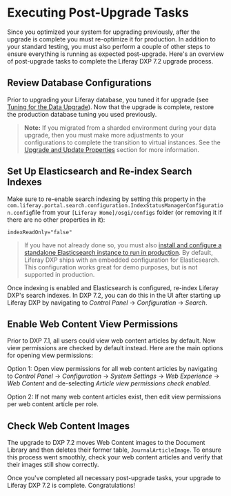 # Executing Post-Upgrade Tasks

Since you optimized your system for upgrading previously, after the upgrade is complete you must re-optimize it for production. In addition to your standard testing, you must also perform a couple of other steps to ensure everything is running as expected post-upgrade. Here's an overview of post-upgrade tasks to complete the Liferay DXP 7.2 upgrade process.

## Review Database Configurations

Prior to upgrading your Liferay database, you tuned it for upgrade (see [Tuning for the Data Upgrade](./04-tuning-for-the-data-upgrade.md)). Now that the upgrade is complete, restore the production database tuning you used previously.

> **Note:** If you migrated from a sharded environment during your data upgrade, then you must make more adjustments to your configurations to complete the transition to virtual instances. See the [Upgrade and Update Properties](./97-upgrading-a-sharded-environment.md#Upgrade-and-Update-Properties) section for more information.

## Set Up Elasticsearch and Re-index Search Indexes

Make sure to re-enable search indexing by setting this property in the `com.liferay.portal.search.configuration.IndexStatusManagerConfiguration.config`file from your `[Liferay Home]/osgi/configs` folder (or removing it if there are no other properties in it): 

```properties
indexReadOnly="false"
```

> If you have not already done so, you must also [install and configure a standalone Elasticsearch instance to run in production](/docs/7-2/deploy/-/knowledge_base/d/installing-elasticsearch). By default, Liferay DXP ships with an embedded configuration for Elasticsearch. This configuration works great for demo purposes, but is not supported in production.

Once indexing is enabled and Elasticsearch is configured, re-index Liferay DXP's search indexes. In DXP 7.2, you can do this in the UI after starting up Liferay DXP by navigating to _Control Panel_ → _Configuration_ → _Search_.

## Enable Web Content View Permissions

Prior to DXP 7.1, all users could view web content articles by default. Now view permissions are checked by default instead. Here are the main options for opening view permissions:

Option 1: Open view permissions for all web content articles by navigating to _Control Panel_ → _Configuration_ → _System Settings_ → _Web Experience_ → _Web Content_ and de-selecting _Article view permissions check enabled_. 

Option 2: If not many web content articles exist, then edit view permissions per web content article per role.

## Check Web Content Images

The upgrade to DXP 7.2 moves Web Content images to the Document Library and then deletes their former table, `JournalArticleImage`. To ensure this process went smoothly, check your web content articles and verify that their images still show correctly.

Once you've completed all necessary post-upgrade tasks, your upgrade to Liferay DXP 7.2 is complete. Congratulations! 
